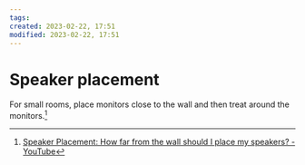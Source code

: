 ```yaml
---
tags: 
created: 2023-02-22, 17:51
modified: 2023-02-22, 17:51
---
```


# Speaker placement
For small rooms, place monitors close to the wall and then treat around the monitors.[^1]

[^1]: [Speaker Placement: How far from the wall should I place my speakers? - YouTube](https://www.youtube.com/watch?v=T10_MLGOBfc)